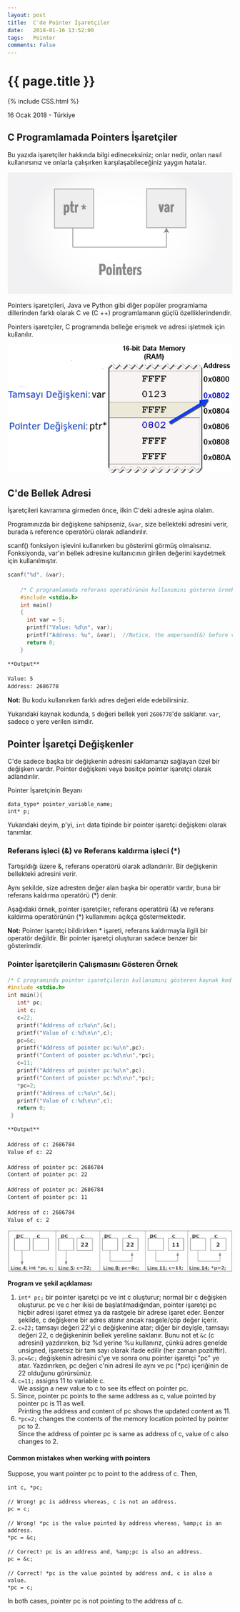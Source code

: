 ```yaml
---
layout: post
title:  C'de Pointer İşaretçiler
date:   2018-01-16 13:52:00
tags:   Pointer
comments: False
---
```


{{ page.title }}
================
{% include CSS.html %}

<p class="meta">16 Ocak 2018 - Türkiye</p>

C Programlamada Pointers İşaretçiler
-------------

Bu yazıda işaretçiler hakkında bilgi edineceksiniz; onlar nedir, onları nasıl kullanırsınız ve onlarla çalışırken karşılaşabileceğiniz yaygın hatalar.

![C programming pointers](/images/c-pointers.jpg "C programming pointers")

Pointers işaretçileri, Java ve Python gibi diğer popüler programlama dillerinden farklı olarak C ve (C ++) programlamanın güçlü özelliklerindendir. 

Pointers işaretçiler, C programında belleğe erişmek ve adresi işletmek için kullanılır.


![C programming pointers](/images/PointersF.png "C programming pointers")

C'de Bellek Adresi
------------

İşaretçileri kavramına girmeden önce, ilkin C'deki adresle aşina olalım.

Programınızda bir değişkene sahipseniz, `&var`, size bellekteki adresini verir, burada `&` reference operatörü olarak adlandırılır.

scanf() fonksiyon işlevini kullanırken bu gösterimi görmüş olmalısınız.
Fonksiyonda, var'ın bellek adresine kullanıcının girilen değerini kaydetmek için kullanılmıştır.

~~~c
scanf("%d", &var);

    /* C programlamada referans operatörünün kullanımını gösteren örnek. */
    #include <stdio.h>
    int main()
    {
      int var = 5;
      printf("Value: %d\n", var);
      printf("Address: %u", &var);  //Notice, the ampersand(&) before var.
      return 0;
    }
~~~

~~~bash
**Output**

Value: 5 
Address: 2686778
~~~

**Not:** Bu kodu kullanırken farklı adres değeri elde edebilirsiniz.

Yukarıdaki kaynak kodunda, `5` değeri bellek yeri `2686778`'de saklanır. `var`, sadece o yere verilen isimdir.

Pointer İşaretçi Değişkenler
-----------------

C'de sadece başka bir değişkenin adresini saklamanızı sağlayan özel bir değişken vardır. Pointer değişkeni veya basitçe pointer işaretçi olarak adlandırılır.

Pointer İşaretçinin Beyanı
~~~
data_type* pointer_variable_name;
int* p;
~~~

Yukarıdaki deyim, p'yi, `int` data tipinde bir pointer işaretçi değişkeni olarak tanımlar.

### Referans işleci (&) ve Referans kaldırma işleci (*)

Tartışıldığı üzere &, referans operatörü olarak adlandırılır. Bir değişkenin bellekteki adresini verir.

Aynı şekilde, size adresten değer alan başka bir operatör vardır, buna bir referans kaldırma operatörü (*) denir.

Aşağıdaki örnek, pointer işaretçiler, referans operatörü (&) ve referans kaldırma operatörünün (*) kullanımını açıkça göstermektedir.

**Not:** Pointer işaretçi bildirirken * işareti, referans kaldırmayla ilgili bir operatör değildir. Bir pointer işaretçi oluşturan sadece benzer bir gösterimdir.

### Pointer İşaretçilerin Çalışmasını Gösteren Örnek

~~~c
/* C programında pointer işaretçilerin kullanımını gösteren kaynak kod */
#include <stdio.h>
int main(){
   int* pc;
   int c;
   c=22;
   printf("Address of c:%u\n",&c);
   printf("Value of c:%d\n\n",c);
   pc=&c;
   printf("Address of pointer pc:%u\n",pc);
   printf("Content of pointer pc:%d\n\n",*pc);
   c=11;
   printf("Address of pointer pc:%u\n",pc);
   printf("Content of pointer pc:%d\n\n",*pc);
   *pc=2;
   printf("Address of c:%u\n",&c);
   printf("Value of c:%d\n\n",c);
   return 0;
 }
~~~
~~~bash
**Output**

Address of c: 2686784
Value of c: 22

Address of pointer pc: 2686784
Content of pointer pc: 22

Address of pointer pc: 2686784
Content of pointer pc: 11

Address of c: 2686784
Value of c: 2
~~~

![Working of pointers in C programming](/images/pointers-in-c-programming.jpg "C pointers")

**Program ve şekil açıklaması**

1. `int* pc;` bir pointer işaretçi pc ve int c oluşturur; normal bir c değişken oluşturur.
pc ve c her ikisi de başlatılmadığından, pointer işaretçi pc hiçbir adresi işaret etmez ya da rastgele bir adrese işaret eder. Benzer şekilde, c değişkene bir adres atanır ancak rasgele/çöp değer içerir.
2.  `c=22;` tamsayı değeri 22'yi c değişkenine atar; diğer bir deyişle,  tamsayı değeri 22, c değişkeninin bellek yereline saklanır.
Bunu not et `&c` (c adresini) yazdırırken, biz %d yerine %u kullanırız, çünkü adres genelde unsigned, işaretsiz bir tam sayı olarak ifade edilir (her zaman pozitiftir).
3.  `pc=&c;` değişkenin adresini c'ye ve sonra onu pointer işaretçi "pc" ye atar.
Yazdırırken, pc değeri c'nin adresi ile aynı ve pc (*pc) içeriğinin de 22 olduğunu görürsünüz.
4.  `c=11;` assigns 11 to variable c.  
    We assign a new value to c to see its effect on pointer pc.
5.  Since, pointer pc points to the same address as c, value pointed by pointer pc is 11 as well.  
    Printing the address and content of pc shows the updated content as 11.
6.  `*pc=2;` changes the contents of the memory location pointed by pointer pc to 2.  
    Since the address of pointer pc is same as address of c, value of c also changes to 2.

#### Common mistakes when working with pointers

Suppose, you want pointer pc to point to the address of c. Then,

    
    int c, *pc;
    
    // Wrong! pc is address whereas, c is not an address.
    pc = c;  
    
    // Wrong! *pc is the value pointed by address whereas, %amp;c is an address.
    *pc = &c; 
    
    // Correct! pc is an address and, %amp;pc is also an address.
    pc = &c; 
    
    // Correct! *pc is the value pointed by address and, c is also a value.
    *pc = c;

In both cases, pointer pc is not pointing to the address of c.
